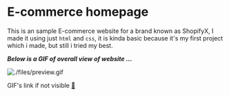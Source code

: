 # E-commerce homepage

This is an sample E-commerce website for a brand known as ShopifyX, I made it using just `html` and `css`, it is kinda basic because it's my first project which i made, but still i tried my best.

***Below is a GIF of overall view of website ...***

<div class="sample-vid">
    <img src="./files/preview.gif" alt="./files/preview.gif">
</div>

GIF's link if not visible [🔗](./files/preview.gif)